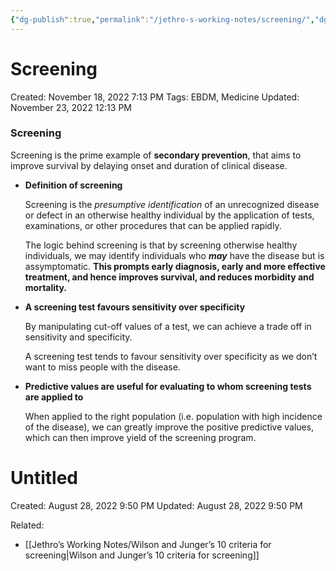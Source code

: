 ```yaml
---
{"dg-publish":true,"permalink":"/jethro-s-working-notes/screening/","dgPassFrontmatter":true}
---
```



# Screening

Created: November 18, 2022 7:13 PM
Tags: EBDM, Medicine
Updated: November 23, 2022 12:13 PM

### Screening

Screening is the prime example of **************secondary prevention**************, that aims to improve survival by delaying onset and duration of clinical disease.

- **********************************************Definition of screening**********************************************
    
    Screening is the *presumptive identification* of an unrecognized disease or defect in an otherwise healthy individual by the application of tests, examinations, or other procedures that can be applied rapidly.
    
    The logic behind screening is that by screening otherwise healthy individuals, we may identify individuals who *****may***** have the disease but is assymptomatic. ************This prompts early diagnosis, early and more effective treatment, and hence improves survival, and reduces morbidity and mortality.************
    
- ********************************************************A screening test favours sensitivity over specificity********************************************************
    
    By manipulating cut-off values of a test, we can achieve a trade off in sensitivity and specificity.
    
    A screening test tends to favour sensitivity over specificity as we don’t want to miss people with the disease.
    
- ****Predictive values are useful for evaluating to whom screening tests are applied to****
    
    When applied to the right population (i.e. population with high incidence of the disease), we can greatly improve the positive predictive values, which can then improve yield of the screening program.
    
    
<div class="transclusion internal-embed is-loaded"><div class="markdown-embed">





# Untitled

Created: August 28, 2022 9:50 PM
Updated: August 28, 2022 9:50 PM

</div></div>

    

Related:

- [[Jethro’s Working Notes/Wilson and Junger’s 10 criteria for screening\|Wilson and Junger’s 10 criteria for screening]]